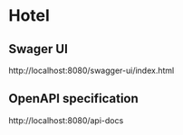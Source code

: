 # Hotel


## Swager UI
http://localhost:8080/swagger-ui/index.html

## OpenAPI specification
http://localhost:8080/api-docs